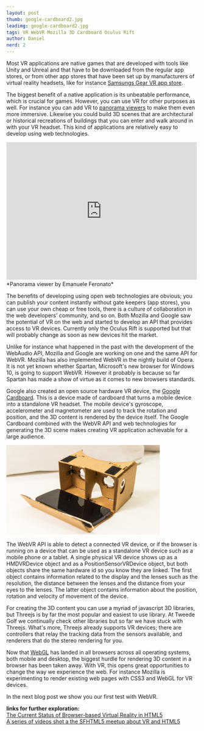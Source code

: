 ```yaml
---
layout: post
thumb: google-cardboard2.jpg
leadimg: google-cardboard2.jpg
tags: VR WebVR Mozilla 3D Cardboard Oculus Rift
author: Daniel
nerd: 2
---
```


Most VR applications are native games that are developed with tools like Unity and Unreal and that have to be downloaded from the regular app stores, or from other app stores that have been set up by manufacturers of virtual reality headsets, like for instance [Samsungs Gear VR app store](https://www.oculus.com/gear-vr/).

The biggest benefit of a native application is its unbeatable performance, which is crucial for games. However, you can use VR for other purposes as well. For instance you can add VR to [panorama viewers](http://www.emanueleferonato.com/2014/12/10/html5-webgl-360-degrees-panorama-viewer-with-three-js/) to make them even more immersive. Likewise you could build 3D scenes that are architectural or historical recreations of buildings that you can enter and walk around in with your VR headset. This kind of applications are relatively easy to develop using web technologies.

<iframe src="https://player.vimeo.com/video/127931214" width="500" height="360" frameborder="0" webkitallowfullscreen mozallowfullscreen allowfullscreen></iframe>
*Panorama viewer by Emanuele Feronato*

The benefits of developing using open web technologies are obvious; you can publish your content instantly without gate keepers (app stores), you can use your own cheap or free tools, there is a culture of collaboration in the web developers' community, and so on. Both Mozilla and Google saw the potential of VR on the web and started to develop an API that provides access to VR devices. Currently only the Oculus Rift is supported but that will probably change as soon as new devices hit the market.

Unlike for instance what happened in the past with the development of the WebAudio API, Mozilla and Google are working on one and the same API for WebVR. Mozilla has also implemented WebVR in the nightly build of Opera. It is not yet known whether Spartan, Microsoft's new browser for Windows 10, is going to support WebVR. However it probably is because so far Spartan has made a show of virtue as it comes to new browsers standards.

Google also created an open source hardware VR device, the [Google Cardboard](https://www.google.com/get/cardboard/). This is a device made of cardboard that turns a mobile device into a standalone VR headset. The mobile device's gyroscope, accelerometer and magnetometer are used to track the rotation and position, and the 3D content is rendered by the device itself. The Google Cardboard combined with the WebVR API and web technologies for generating the 3D scene makes creating VR application achievable for a large audience.

<img src="/img/blog/google-cardboard2.jpg" width="80%">

The WebVR API is able to detect a connected VR device, or if the browser is running on a device that can be used as a standalone VR device such as a mobile phone or a tablet. A single physical VR device shows up as a HMDVRDevice object and as a PositionSensorVRDevice object, but both objects share the same hardware id so you know they are linked. The first object contains information related to the display and the lenses such as the resolution, the distance between the lenses and the distance from your eyes to the lenses. The latter object contains information about the position, rotation and velocity of movement of the device.

For creating the 3D content you can use a myriad of javascript 3D libraries, but Threejs is by far the most popular and easiest to use library. At Tweede Golf we continually check other libraries but so far we have stuck with Threejs. What's more, Threejs already supports VR devices; there are controllers that relay the tracking data from the sensors available, and renderers that do the stereo rendering for you.

Now that [WebGL](http://caniuse.com/#feat=webgl) has landed in all browsers across all operating systems, both mobile and desktop, the biggest hurdle for rendering 3D content in a browser has been taken away. With VR, this opens great opportunities to change the way we experience the web. For instance Mozilla is experimenting to render existing web pages with CSS3 and WebGL for VR devices.

In the next blog post we show you our first test with WebVR.


**links for further exploration:**<br>
[The Current Status of Browser-based Virtual Reality in HTML5](http://www.infoq.com/news/2015/01/vr-html5)<br>
[A series of videos shot a the SFHTML5 meetup about VR and HTML5](https://www.youtube.com/playlist?list=PLUj8-Hhrb-a0Z3f70ygX5fXLk8Sa4mTQZ)<br>




<!--
These are benefits that Tony Parisi mentioned in his speech for the SFHTML5 meetup that was held 16th of January this year:

- instant access
- no gatekeepers (app stores)
- instant publishing
- you can use your own (cheap or free) tools
- culture of collaboration
- source code (open)
- no entry barriers
-->
